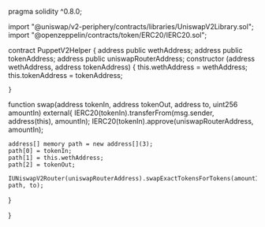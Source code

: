 pragma solidity ^0.8.0;

import "@uniswap/v2-periphery/contracts/libraries/UniswapV2Library.sol";
import "@openzeppelin/contracts/token/ERC20/IERC20.sol";

contract PuppetV2Helper {
  address public wethAddress;
  address public tokenAddress;
  address public uniswapRouterAddress;
	constructor (address wethAddress, address tokenAddress) {
    this.wethAddress = wethAddress;
    this.tokenAddress = tokenAddress;
		
	}

  function swap(address tokenIn, address tokenOut, address to, uint256 amountIn) external{
    IERC20(tokenIn).transferFrom(msg.sender, address(this), amountIn);
    IERC20(tokenIn).approve(uniswapRouterAddress, amountIn);

    address[] memory path = new address[](3);
    path[0] = tokenIn;
    path[1] = this.wethAddress;
    path[2] = tokenOut;

    IUNiswapV2Router(uniswapRouterAddress).swapExactTokensForTokens(amountIn, path, to);
    
  }
			
		

}